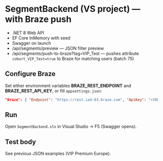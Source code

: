 # SegmentBackend (VS project) — with Braze push

- .NET 8 Web API
- EF Core InMemory with seed
- Swagger on launch
- /api/segments/preview — JSON filter preview
- /api/segments/push-to-braze?tag=VIP_Test — pushes attribute `cohort_VIP_Test=true` to Braze for matching users (batch 75)

## Configure Braze
Set either environment variables **BRAZE_REST_ENDPOINT** and **BRAZE_REST_API_KEY**, or fill `appsettings.json`:

```json
"Braze": { "Endpoint": "https://rest.iad-03.braze.com", "ApiKey": "<YOUR_KEY>" }
```

## Run
Open `SegmentBackend.sln` in Visual Studio → F5 (Swagger opens).

## Test body
See previous JSON examples (VIP Premium Europe).